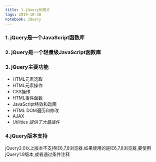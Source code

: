 ```yaml
---
title: 1.jQuery的简介
tags: 2019-10-30
notebook: JQuery
---
```


### 1. jQuery是一个JavaScript函数库

### 2. jQuery是一个轻量级JavaScript函数库

### 3. jQuery主要功能

* HTML元素选取
* HTML元素操作
* CSS操作
* HTML事件函数
* JavaScript特效和动画
* HTML DOM遍历和修改
* AJAX
* Utilities
*提供了大量插件*

### 4.jQuery版本支持

jQuery2.0以上版本不支持IE6,7,8浏览器.如果使用的是IE6,7,8浏览器,要使用jQuery1.9版本,或者通过条件注释

